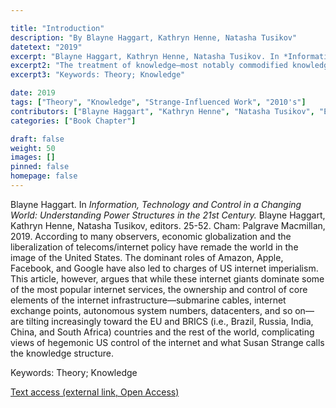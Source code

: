 ```yaml
---

title: "Introduction"
description: "By Blayne Haggart, Kathryn Henne, Natasha Tusikov"
datetext: "2019"
excerpt: "Blayne Haggart, Kathryn Henne, Natasha Tusikov. In *Information, Technology and Control in a Changing World: Understanding Power Structures in the 21st Century*. Blayne Haggart, Kathryn Henne, Natasha Tusikov, editors. 1-20. Cham: Palgrave Macmillan, 2019."
excerpt2: "The treatment of knowledge—most notably commodified knowledge—as a source and vector of power potentially is a key blind spot in our understanding of the global political economy. This article offers a theoretical framework, based on the work of Susan Strange, for considering the relationship between what she called the 'knowledge structure' and the other key sources of political and economic power—security, production, and finance. This framework is applied to the Trans-Pacific Partnership, demonstrating how a direct focus on knowledge governance reveals power relations and economic effects that are otherwise obscured."
excerpt3: "Keywords: Theory; Knowledge"

date: 2019
tags: ["Theory", "Knowledge", "Strange-Influenced Work", "2010's"]
contributors: ["Blayne Haggart", "Kathryn Henne", "Natasha Tusikov", "Editor: Blayne Haggart", "Editor: Kathryn Henne", "Editor: Natasha Tusikov"]
categories: ["Book Chapter"]

draft: false
weight: 50
images: []
pinned: false
homepage: false
---
```


Blayne Haggart. In *Information, Technology and Control in a Changing World: Understanding Power Structures in the 21st Century.* Blayne Haggart, Kathryn Henne, Natasha Tusikov, editors. 25-52. Cham: Palgrave Macmillan, 2019.
According to many observers, economic globalization and the liberalization of telecoms/internet policy have remade the world in the image of the United States. The dominant roles of Amazon, Apple, Facebook, and Google have also led to charges of US internet imperialism. This article, however, argues that while these internet giants dominate some of the most popular internet services, the ownership and control of core elements of the internet infrastructure—submarine cables, internet exchange points, autonomous system numbers, datacenters, and so on—are tilting increasingly toward the EU and BRICS (i.e., Brazil, Russia, India, China, and South Africa) countries and the rest of the world, complicating views of hegemonic US control of the internet and what Susan Strange calls the knowledge structure.


Keywords: Theory; Knowledge


[Text access (external link, Open Access)](https://link.springer.com/chapter/10.1007/978-3-030-14540-8_1)
